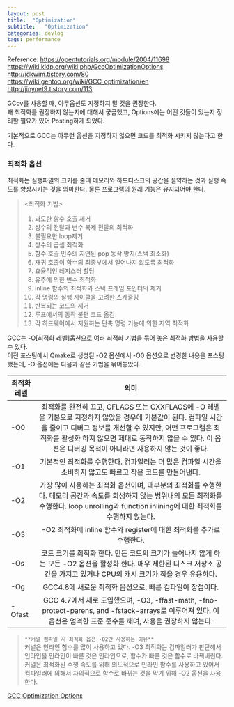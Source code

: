 ```yaml
---
layout: post
title:  "Optimization"
subtitle:   "Optimization"
categories: devlog
tags: performance
---
```



Reference: https://opentutorials.org/module/2004/11698  
https://wiki.kldp.org/wiki.php/GccOptimizationOptions  
http://idkwim.tistory.com/80  
https://wiki.gentoo.org/wiki/GCC_optimization/en  
http://jinynet9.tistory.com/113

GCov를 사용할 때, 아무옵션도 지정하지 말 것을 권장한다.  
왜 최적화를 권장하지 않는지에 대해서 궁금했고, Options에는 어떤 것들이 있는지 정리할 필요가 있어 Posting하게 되었다.  

기본적으로 GCC는 아무런 옵션을 지정하지 않으면 코드를 최적화 시키지 않는다고 한다. 

### 최적화 옵션  
최적화는 실행파일의 크기를 줄여 메모리와 하드디스크의 공간을 절약하는 것과 실행 속도를 향상시키는 것을 의마한다. 물론 프로그램의 원래 기능은 유지되어야 한다.

><최적화 기법>
>1. 과도한 함수 호출 제거
>2. 상수의 전달과 변수 복제 전달의 최적화
>3. 불필요한 loop제거
>1. 상수의 곱셈 최적화
>1. 함수 호출 인수의 지연된 pop 동작 방지(스택 최소화)
>1. 재귀 호출이 함수의 최종부에서 일어나지 않도록 최적화
>1. 효율적인 레지스터 할당
>1. 유추에 의한 변수 최적화
>1. inline 함수의 최적화와 스택 프레임 포인터의 제거
>1. 각 명령의 실행 사이클을 고려한 스케줄링
>1. 반복되는 코드의 제거
>1. 루프에서의 동작 불편 코드 옮김
>1. 각 하드웨어에서 지원하는 단축 명령 기능에 의한 지역 최적화

GCC는 -O[최적화 레벨]옵션으로 여러 최적화 기법을 묶어 놓은 최적화 방법을 사용할 수 있다.  
이전 포스팅에서 Qmake로 생성된 -O2 옵션에서 -O0 옵션으로 변경한 내용을 포스팅 했는데, -O 옵션에는 다음과 같은 기법을 묶어놓았다.



| 최적화 레벨 |                                                                                                                                              의미                                                                                                                                              |
|-------------|:----------------------------------------------------------------------------------------------------------------------------------------------------------------------------------------------------------------------------------------------------------------------------------------------:|
|     -O0     | 최적화를 완전히 끄고, CFLAGS 또는 CXXFLAGS에 -O 레벨을 기본으로 지정하지 않았을 경우에 기본값이 된다. 컴파일 시간을 줄이고 디버그 정보를 개선할 수 있지만, 어떤 프로그램은 최적화를 활성화 하지 않으면 제대로 동작하지 않을 수 있다. 이 옵션은 디버깅 목적이 아니라면 사용하지 않는 것이 좋다. |
|     -O1     | 기본적인 최적화를 수행한다. 컴파일러는 더 많은 컴파일 시간을 소비하지 않고도 빠르고 작은 코드를 만들어낸다.                                                                                                                                                                                    |
|     -O2     | 가장 많이 사용하는 최적화 옵션이며, 대부분의 최적화를 수행한다. 메모리 공간과 속도를 희생하지 않는 범위내의 모든 최적화를 수행한다. loop unrolling과 function inlining에 대한 최적화를 수행하지 않는다.                                                                                        |
|     -O3     | -O2 최적화에 inline 함수와 register에 대한 최적화를 추가로 수행한다.                                                                                                                                                                                                                           |
|     -Os     | 코드 크기를 최적화 한다. 만든 코드의 크기가 늘어나지 않게 하는 모든 -O2 옵션을 활성화 한다. 매우 제한된 디스크 저장소 공간을 가지고 있거나 CPU의 캐시 크기가 작을 경우 유용하다.                                                                                                               |
|     -Og     | GCC4.8에 새로운 최적화 옵션으로, 빠른 컴파일이 장점이다.                                                                                                                                                                                                                                       |
|    -Ofast   | GCC 4.7에서 새로 도입했으며, -O3, -ffast-math, -fno-protect-parens, and -fstack-arrays로 이루어져 있다. 이 옵션은 엄격한 표준 준수를 깨며, 사용을 권장하지 않는다.                                                                                                                             |

>`**커널 컴파일 시 최적화 옵션 -O2만 사용하는 이유**`  
커널은 인라인 함수를 많이 사용하고 있다. -O3 최적화는 컴파일러가 판단해서 인라인을 인라인이 빠른 것은 인라인으로, 함수가 빠른 것은 함수로 바꿔버린다. 커널은 최적화된 수행 속도를 위해 의도적으로 인라인 함수를 사용하고 있어서 컴파일러에 의해서 자의적으로 함수로 바뀌는 것을 막기 위해 -O2 옵션을 사용한다.

[GCC Optimization Options](https://gcc.gnu.org/onlinedocs/gcc/Optimize-Options.html)
